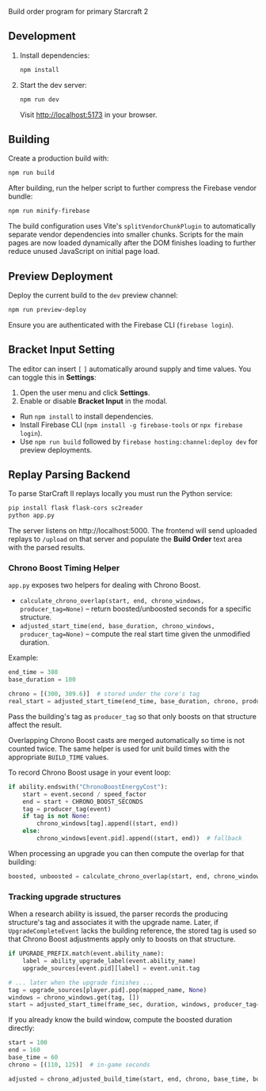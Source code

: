 
Build order program for primary Starcraft 2

## Development

1. Install dependencies:
   ```bash
   npm install
   ```
2. Start the dev server:
   ```bash
   npm run dev
   ```
   Visit <http://localhost:5173> in your browser.

## Building

Create a production build with:

```bash
npm run build
```


After building, run the helper script to further compress the Firebase vendor
bundle:

```bash
npm run minify-firebase
```


The build configuration uses Vite's `splitVendorChunkPlugin` to automatically
separate vendor dependencies into smaller chunks. Scripts for the main pages are
now loaded dynamically after the DOM finishes loading to further reduce unused
JavaScript on initial page load.

## Preview Deployment

Deploy the current build to the `dev` preview channel:

```bash
npm run preview-deploy
```

Ensure you are authenticated with the Firebase CLI (`firebase login`).

## Bracket Input Setting

The editor can insert `[` `]` automatically around supply and time values. You
can toggle this in **Settings**:

1. Open the user menu and click **Settings**.
2. Enable or disable **Bracket Input** in the modal.

* Run `npm install` to install dependencies.
* Install Firebase CLI (`npm install -g firebase-tools` or `npx firebase login`).
* Use `npm run build` followed by `firebase hosting:channel:deploy dev` for preview deployments.

## Replay Parsing Backend

To parse StarCraft II replays locally you must run the Python service:

```bash
pip install flask flask-cors sc2reader
python app.py
```

The server listens on http://localhost:5000. The frontend will send uploaded
replays to `/upload` on that server and populate the **Build Order** text area
with the parsed results.

### Chrono Boost Timing Helper

`app.py` exposes two helpers for dealing with Chrono Boost.

* `calculate_chrono_overlap(start, end, chrono_windows, producer_tag=None)` –
  return boosted/unboosted seconds for a specific structure.
* `adjusted_start_time(end, base_duration, chrono_windows, producer_tag=None)` –
  compute the real start time given the unmodified duration.

Example:

```python
end_time = 380
base_duration = 100

chrono = [(300, 309.6)]  # stored under the core's tag
real_start = adjusted_start_time(end_time, base_duration, chrono, producer_tag=core_tag)
```

Pass the building's tag as ``producer_tag`` so that only boosts on that structure
affect the result.

Overlapping Chrono Boost casts are merged automatically so time is not counted
twice.  The same helper is used for unit build times with the appropriate
`BUILD_TIME` values.

To record Chrono Boost usage in your event loop:

```python
if ability.endswith("ChronoBoostEnergyCost"):
    start = event.second / speed_factor
    end = start + CHRONO_BOOST_SECONDS
    tag = producer_tag(event)
    if tag is not None:
        chrono_windows[tag].append((start, end))
    else:
        chrono_windows[event.pid].append((start, end))  # fallback
```

When processing an upgrade you can then compute the overlap for that building:

```python
boosted, unboosted = calculate_chrono_overlap(start, end, chrono_windows[tag])
```

### Tracking upgrade structures

When a research ability is issued, the parser records the producing structure's
tag and associates it with the upgrade name. Later, if
`UpgradeCompleteEvent` lacks the building reference, the stored tag is used so
that Chrono Boost adjustments apply only to boosts on that structure.

```python
if UPGRADE_PREFIX.match(event.ability_name):
    label = ability_upgrade_label(event.ability_name)
    upgrade_sources[event.pid][label] = event.unit.tag

# ... later when the upgrade finishes ...
tag = upgrade_sources[player.pid].pop(mapped_name, None)
windows = chrono_windows.get(tag, [])
start = adjusted_start_time(frame_sec, duration, windows, producer_tag=tag)
```

If you already know the build window, compute the boosted duration directly:

```python
start = 100
end = 160
base_time = 60
chrono = [(110, 125)]  # in-game seconds

adjusted = chrono_adjusted_build_time(start, end, chrono, base_time, boost_rate=1.5)
```

